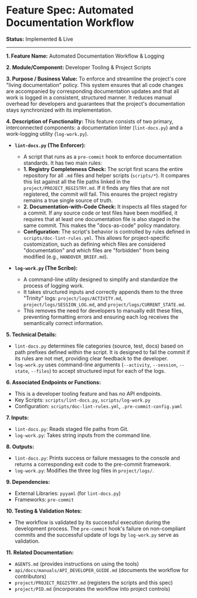 # Feature Spec: Automated Documentation Workflow

**Status:** Implemented & Live

---

**1. Feature Name:**
Automated Documentation Workflow & Logging

**2. Module/Component:**
Developer Tooling & Project Scripts

**3. Purpose / Business Value:**
To enforce and streamline the project's core "living documentation" policy. This system ensures that all code changes are accompanied by corresponding documentation updates and that all work is logged in a consistent, structured manner. It reduces manual overhead for developers and guarantees that the project's documentation stays synchronized with its implementation.

**4. Description of Functionality:**
This feature consists of two primary, interconnected components: a documentation linter (`lint-docs.py`) and a work-logging utility (`log-work.py`).

*   **`lint-docs.py` (The Enforcer):**
    *   A script that runs as a `pre-commit` hook to enforce documentation standards. It has two main rules:
    *   **1. Registry Completeness Check:** The script first scans the entire repository for all `.md` files and helper scripts (`scripts/*`). It compares this list against all the file paths linked in the `project/PROJECT_REGISTRY.md`. If it finds any files that are not registered, the commit will fail. This ensures the project registry remains a true single source of truth.
    *   **2. Documentation-with-Code Check:** It inspects all files staged for a commit. If any source code or test files have been modified, it requires that at least one documentation file is also staged in the same commit. This makes the "docs-as-code" policy mandatory.
    *   **Configuration:** The script's behavior is controlled by rules defined in `scripts/doc-lint-rules.yml`. This allows for project-specific customization, such as defining which files are considered "documentation" and which files are "forbidden" from being modified (e.g., `HANDOVER_BRIEF.md`).

*   **`log-work.py` (The Scribe):**
    *   A command-line utility designed to simplify and standardize the process of logging work.
    *   It takes structured inputs and correctly appends them to the three "Trinity" logs: `project/logs/ACTIVITY.md`, `project/logs/SESSION_LOG.md`, and `project/logs/CURRENT_STATE.md`.
    *   This removes the need for developers to manually edit these files, preventing formatting errors and ensuring each log receives the semantically correct information.

**5. Technical Details:**
*   `lint-docs.py` determines file categories (source, test, docs) based on path prefixes defined within the script. It is designed to fail the commit if its rules are not met, providing clear feedback to the developer.
*   `log-work.py` uses command-line arguments (`--activity`, `--session`, `--state`, `--files`) to accept structured input for each of the logs.

**6. Associated Endpoints or Functions:**
*   This is a developer tooling feature and has no API endpoints.
*   Key Scripts: `scripts/lint-docs.py`, `scripts/log-work.py`
*   Configuration: `scripts/doc-lint-rules.yml`, `.pre-commit-config.yaml`

**7. Inputs:**
*   `lint-docs.py`: Reads staged file paths from Git.
*   `log-work.py`: Takes string inputs from the command line.

**8. Outputs:**
*   `lint-docs.py`: Prints success or failure messages to the console and returns a corresponding exit code to the pre-commit framework.
*   `log-work.py`: Modifies the three log files in `project/logs/`.

**9. Dependencies:**
*   External Libraries: `pyyaml` (for `lint-docs.py`)
*   Frameworks: `pre-commit`

**10. Testing & Validation Notes:**
*   The workflow is validated by its successful execution during the development process. The `pre-commit` hook's failure on non-compliant commits and the successful update of logs by `log-work.py` serve as validation.

**11. Related Documentation:**
*   `AGENTS.md` (provides instructions on using the tools)
*   `api/docs/manuals/API_DEVELOPER_GUIDE.md` (documents the workflow for contributors)
*   `project/PROJECT_REGISTRY.md` (registers the scripts and this spec)
*   `project/PID.md` (incorporates the workflow into project controls)
